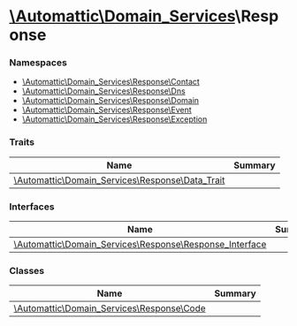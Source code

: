 # [\Automattic](../namespaces/automattic.md)[\Domain_Services](../namespaces/automattic-domain-services.md)\Response

### Namespaces

* [\Automattic\Domain_Services\Response\Contact](../namespaces/automattic-domain-services-response-contact.md)
* [\Automattic\Domain_Services\Response\Dns](../namespaces/automattic-domain-services-response-dns.md)
* [\Automattic\Domain_Services\Response\Domain](../namespaces/automattic-domain-services-response-domain.md)
* [\Automattic\Domain_Services\Response\Event](../namespaces/automattic-domain-services-response-event.md)
* [\Automattic\Domain_Services\Response\Exception](../namespaces/automattic-domain-services-response-exception.md)

### Traits

| Name | Summary |
|------|---------|
| [\Automattic\Domain_Services\Response\Data_Trait](../classes/Automattic-Domain-Services-Response-Data-Trait.md) |  |

### Interfaces

| Name | Summary |
|------|---------|
| [\Automattic\Domain_Services\Response\Response_Interface](../classes/Automattic-Domain-Services-Response-Response-Interface.md) |  |

### Classes

| Name | Summary |
|------|---------|
| [\Automattic\Domain_Services\Response\Code](../classes/Automattic-Domain-Services-Response-Code.md) |  |
